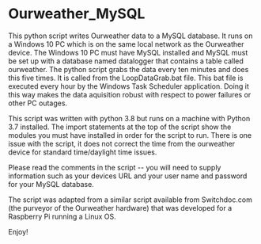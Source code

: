 # Ourweather_MySQL
 This python script writes Ourweather data to a MySQL database. It runs on a Windows 10 PC which is on the same local network as the Ourweather device.
 The Windows 10 PC must have MySQL installed and MySQL must be set up with a database named datalogger that contains a table called ourweather. 
 The python script grabs the data every ten minutes and does this five times. It is called from the LoopDataGrab.bat file.  This bat file is executed 
 every hour by the Windows Task Scheduler application.  Doing it this way makes the data aquisition robust with respect to power failures or other PC outages. 
 
 This script was written with python 3.8 but runs on a machine with Python 3.7 installed. The import statements at the top of the script show the modules
 you must have installed in order for the script to run.  There is one issue with the script, it does not correct the time from the ourweather device for 
 standard time/daylight time issues. 
 
 Please read the comments in the script -- you will need to supply information such as your devices URL and your user name and password for your MySQL database.
 
 The script was adapted from a similar script available from Switchdoc.com (the purveyor of the Ourweather hardware) that was developed for a Raspberry Pi 
 running a Linux OS. 
 
 Enjoy!
